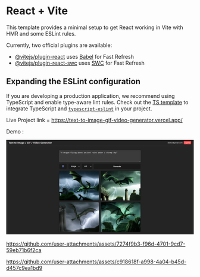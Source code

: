 # React + Vite

This template provides a minimal setup to get React working in Vite with HMR and some ESLint rules.

Currently, two official plugins are available:

- [@vitejs/plugin-react](https://github.com/vitejs/vite-plugin-react/blob/main/packages/plugin-react/README.md) uses [Babel](https://babeljs.io/) for Fast Refresh
- [@vitejs/plugin-react-swc](https://github.com/vitejs/vite-plugin-react-swc) uses [SWC](https://swc.rs/) for Fast Refresh

## Expanding the ESLint configuration

If you are developing a production application, we recommend using TypeScript and enable type-aware lint rules. Check out the [TS template](https://github.com/vitejs/vite/tree/main/packages/create-vite/template-react-ts) to integrate TypeScript and [`typescript-eslint`](https://typescript-eslint.io) in your project.

Live Project link = https://text-to-image-gif-video-generator.vercel.app/

Demo :

<img src = "src\readme assets\dragon image.png" alt="dragon image">

https://github.com/user-attachments/assets/7274f9b3-f96d-4701-9cd7-59eb71b6f2ca

https://github.com/user-attachments/assets/c918618f-a998-4a04-b45d-d457c9ea1bd9

